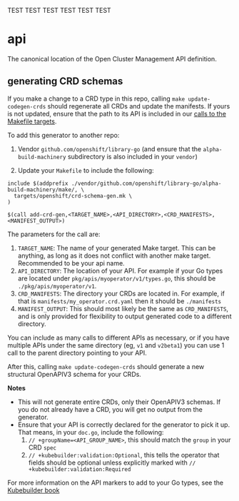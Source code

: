 TEST TEST TEST
TEST TEST TEST
# api

The canonical location of the Open Cluster Management API definition.  

## generating CRD schemas

If you make a change to a CRD type in this repo, calling `make update-codegen-crds` should regenerate all CRDs and update the manifests. If yours is not updated, ensure that the path to its API is included in our [calls to the Makefile targets](https://github.com/openshift/api/blob/release-4.5/Makefile#L17-L29).

To add this generator to another repo:
1. Vendor `github.com/openshift/library-go` (and ensure that the `alpha-build-machinery` subdirectory is also included in your `vendor`)

2. Update your `Makefile` to include the following:
```
include $(addprefix ./vendor/github.com/openshift/library-go/alpha-build-machinery/make/, \
  targets/openshift/crd-schema-gen.mk \
)

$(call add-crd-gen,<TARGET_NAME>,<API_DIRECTORY>,<CRD_MANIFESTS>,<MANIFEST_OUTPUT>)
```
The parameters for the call are:

1. `TARGET_NAME`: The name of your generated Make target. This can be anything, as long as it does not conflict with another make target. Recommended to be your api name.
2. `API_DIRECTORY`: The location of your API. For example if your Go types are located under `pkg/apis/myoperator/v1/types.go`, this should be `./pkg/apis/myoperator/v1`.
3. `CRD_MANIFESTS`: The directory your CRDs are located in. For example, if that is `manifests/my_operator.crd.yaml` then it should be `./manifests`
4. `MANIFEST_OUTPUT`: This should most likely be the same as `CRD_MANIFESTS`, and is only provided for flexibility to output generated code to a different directory.

You can include as many calls to different APIs as necessary, or if you have multiple APIs under the same directory (eg, `v1` and `v2beta1`) you can use 1 call to the parent directory pointing to your API.

After this, calling `make update-codegen-crds` should generate a new structural OpenAPIV3 schema for your CRDs.

**Notes**

- This will not generate entire CRDs, only their OpenAPIV3 schemas. If you do not already have a CRD, you will get no output from the generator.
- Ensure that your API is correctly declared for the generator to pick it up. That means, in your `doc.go`, include the following:
  1. `// +groupName=<API_GROUP_NAME>`, this should match the `group` in your CRD `spec`
  2. `// +kubebuilder:validation:Optional`, this tells the operator that fields should be optional unless explicitly marked with `// +kubebuilder:validation:Required`
  
For more information on the API markers to add to your Go types, see the [Kubebuilder book](https://book.kubebuilder.io/reference/markers.html)
